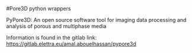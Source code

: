 #Pore3D python wrappers

PyPore3D: An open source software tool for imaging data processing and analysis of porous and multiphase media

Information is found in the gitlab link:
https://gitlab.elettra.eu/amal.abouelhassan/pypore3d